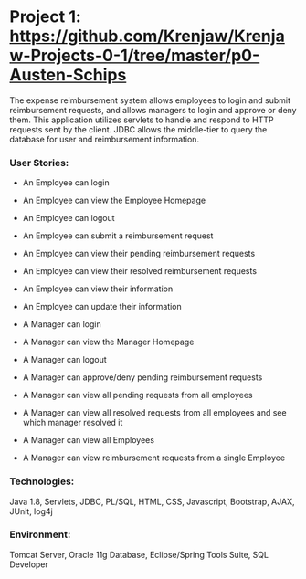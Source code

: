 # Project 1: https://github.com/Krenjaw/Krenjaw-Projects-0-1/tree/master/p0-Austen-Schips

The expense reimbursement system allows employees to login and submit reimbursement requests, and allows managers to login and approve or deny them. This application utilizes servlets to handle and respond to HTTP requests sent by the client. JDBC allows the middle-tier to query the database for user and reimbursement information. 

### User Stories:
- An Employee can login
- An Employee can view the Employee Homepage
- An Employee can logout
- An Employee can submit a reimbursement request
- An Employee can view their pending reimbursement requests
- An Employee can view their resolved reimbursement requests
- An Employee can view their information
- An Employee can update their information 

- A Manager can login
- A Manager can view the Manager Homepage
- A Manager can logout
- A Manager can approve/deny pending reimbursement requests
- A Manager can view all pending requests from all employees
- A Manager can view all resolved requests from all employees and see which manager resolved it
- A Manager can view all Employees	
- A Manager can view reimbursement requests from a single Employee


### Technologies: 
Java 1.8, Servlets, JDBC, PL/SQL, HTML, CSS, Javascript, Bootstrap, AJAX, JUnit, log4j

### Environment: 
Tomcat Server, Oracle 11g Database, Eclipse/Spring Tools Suite, SQL Developer
